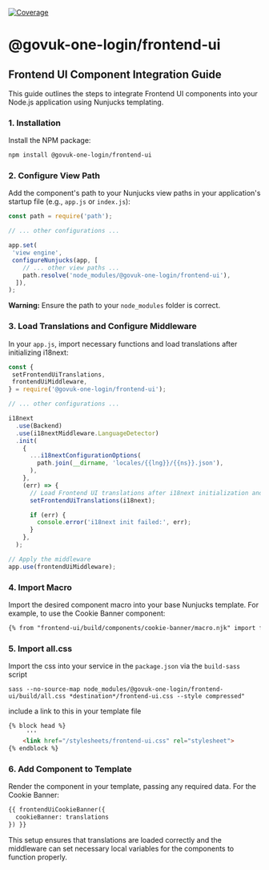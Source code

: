 [![Coverage](https://sonarcloud.io/api/project_badges/measure?project=govuk-one-login_frontend-ui&metric=coverage)](https://sonarcloud.io/summary/overall?id=govuk-one-login_frontend-ui)

# @govuk-one-login/frontend-ui

## Frontend UI Component Integration Guide

This guide outlines the steps to integrate Frontend UI components into your Node.js application using Nunjucks templating.

### 1. Installation

Install the NPM package:

```bash
npm install @govuk-one-login/frontend-ui
```

### 2. Configure View Path

Add the component's path to your Nunjucks view paths in your application's startup file (e.g., `app.js` or `index.js`):

```javascript
const path = require('path');

// ... other configurations ...

app.set(
 'view engine',
 configureNunjucks(app, [
    // ... other view paths ...
    path.resolve('node_modules/@govuk-one-login/frontend-ui'),
  ]),
);
```

**Warning:** Ensure the path to your `node_modules` folder is correct.

### 3. Load Translations and Configure Middleware

In your `app.js`, import necessary functions and load translations after initializing i18next:

```javascript
const {
 setFrontendUiTranslations,
 frontendUiMiddleware,
} = require('@govuk-one-login/frontend-ui');

// ... other configurations ...

i18next
  .use(Backend)
  .use(i18nextMiddleware.LanguageDetector)
  .init(
    {
      ...i18nextConfigurationOptions(
        path.join(__dirname, 'locales/{{lng}}/{{ns}}.json'),
      ),
    },
    (err) => {
      // Load Frontend UI translations after i18next initialization and pass current instance of i18next
      setFrontendUiTranslations(i18next); 

      if (err) {
        console.error('i18next init failed:', err);
      }
    },
  );

// Apply the middleware
app.use(frontendUiMiddleware);
```

### 4. Import Macro

Import the desired component macro into your base Nunjucks template. For example, to use the Cookie Banner component:

```html
{% from "frontend-ui/build/components/cookie-banner/macro.njk" import frontendUiCookieBanner %}
```

### 5. Import all.css
Import the css into your service in the `package.json` via the `build-sass` script
```
sass --no-source-map node_modules/@govuk-one-login/frontend-ui/build/all.css *destination*/frontend-ui.css --style compressed"
```

include a link to this in your template file
```html
{% block head %}
     '''
    <link href="/stylesheets/frontend-ui.css" rel="stylesheet">
{% endblock %}
```


### 6. Add Component to Template

Render the component in your template, passing any required data. For the Cookie Banner:

```html
{{ frontendUiCookieBanner({
  cookieBanner: translations 
}) }}
```

This setup ensures that translations are loaded correctly and the middleware can set necessary local variables for the components to function properly.
